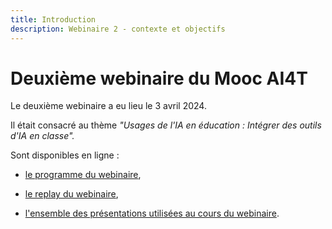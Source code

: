 ```yaml
---
title: Introduction
description: Webinaire 2 - contexte et objectifs
---
```



# Deuxième webinaire du Mooc AI4T

Le deuxième webinaire a eu lieu le 3 avril 2024.

Il était consacré au thème *"Usages de l'IA en éducation : Intégrer des outils d'IA en classe".*

Sont disponibles en ligne :

* <a href="https://inrialearninglab.github.io/ai4t//fr/2-Project-resources/5-Webinars/5-2-Webinar-2/5-2-1-Webinar-2-program.html" target="_blank">le programme du webinaire</a>,

* <a href="https://inrialearninglab.github.io/ai4t//fr/2-Project-resources/5-Webinars/5-2-Webinar-2/5-2-2-Webinar-2-replay.html" target="_blank">le replay du webinaire</a>,
  
* <a href="https://inrialearninglab.github.io/ai4t//fr/2-Project-resources/5-Webinars/5-2-Webinar-2/5-2-3-Webinar-2-presentations.html" target="_blank">l'ensemble des présentations utilisées au cours du webinaire</a>.

